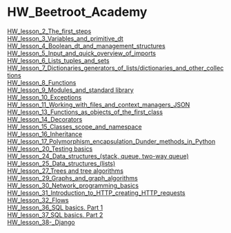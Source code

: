 # HW_Beetroot_Academy
[HW_lesson_2_The_first_steps](https://github.com/KrokhaVolpe/HW_Beetroot_Academy/tree/main/HW_lesson_2)<br/>
[HW_lesson_3_Variables_and_primitive_dt](https://github.com/KrokhaVolpe/HW_Beetroot_Academy/tree/main/HW_lesson_3)<br/>
[HW_lesson_4_Boolean_dt_and_management_structures](https://github.com/KrokhaVolpe/HW_Beetroot_Academy/blob/main/HW_lesson_4)<br/>
[HW_lesson_5_Input_and_quick_overview_of_imports](https://github.com/KrokhaVolpe/HW_Beetroot_Academy/tree/main/HW_lesson_5)<br/>
[HW_lesson_6_Lists_tuples_and_sets](https://github.com/KrokhaVolpe/HW_Beetroot_Academy/tree/main/HW_lesson_6)<br/>
[HW_lesson_7_Dictionaries_generators_of_lists/dictionaries_and_other_collections](https://github.com/KrokhaVolpe/HW_Beetroot_Academy/tree/main/HW_lesson_7)<br/>
[HW_lesson_8_Functions](https://github.com/KrokhaVolpe/HW_Beetroot_Academy/tree/main/HW_lesson_8)<br/>
[HW_lesson_9_Modules_and_standard library](https://github.com/KrokhaVolpe/HW_Beetroot_Academy/tree/main/HW_lesson_9)<br/>
[HW_lesson_10_Exceptions](https://github.com/KrokhaVolpe/HW_Beetroot_Academy/tree/main/HW_lesson_10)<br/>
[HW_lesson_11_Working_with_files_and_context_managers_JSON](https://github.com/KrokhaVolpe/HW_Beetroot_Academy/tree/main/HW_lesson_11)<br/>
[HW_lesson_13_Functions_as_objects_of_the_first_class](https://github.com/KrokhaVolpe/HW_Beetroot_Academy/tree/main/HW_lesson_13)<br/>
[HW_lesson_14_Decorators](https://github.com/KrokhaVolpe/HW_Beetroot_Academy/tree/main/HW_lesson_14)<br/>
[HW_lesson_15_Classes_scope_and_namespace](https://github.com/KrokhaVolpe/HW_Beetroot_Academy/tree/main/HW_lesson_15)<br/>
[HW_lesson_16_Inheritance](https://github.com/KrokhaVolpe/HW_Beetroot_Academy/tree/main/HW_lesson_16)<br/>
[HW_lesson_17_Polymorphism_encapsulation_Dunder_methods_in_Python](https://github.com/KrokhaVolpe/HW_Beetroot_Academy/tree/main/HW_lesson_17)<br/>
[HW_lesson_20_Testing basics](https://github.com/KrokhaVolpe/HW_Beetroot_Academy/tree/main/HW_lesson_20)<br/>
[HW_lesson_24_Data_structures_(stack, queue, two-way queue)](https://github.com/KrokhaVolpe/HW_Beetroot_Academy/tree/main/lesson_24)<br/>
[HW_lesson_25_Data_structures_(lists)](https://github.com/KrokhaVolpe/HW_Beetroot_Academy/tree/main/HW_lesson_25)<br/>
[HW_lesson_27_Trees and tree algorithms](https://github.com/KrokhaVolpe/HW_Beetroot_Academy/tree/main/HW_lesson_27)<br/>
[HW_lesson_29_Graphs_and_graph_algorithms](https://github.com/KrokhaVolpe/HW_Beetroot_Academy/tree/main/HW_lesson_29)<br/>
[HW_lesson_30_Network_programming_basics](https://github.com/KrokhaVolpe/HW_Beetroot_Academy/tree/main/HW_lesson_30)<br/>
[HW_lesson_31_Introduction_to_HTTP_creating_HTTP_requests](https://github.com/KrokhaVolpe/HW_Beetroot_Academy/tree/main/HW_lesson_31)<br/>
[HW_lesson_32_Flows](https://github.com/KrokhaVolpe/HW_Beetroot_Academy/tree/main/HW_lesson_32)<br/>
[HW_lesson_36_SQL basics. Part 1](https://github.com/KrokhaVolpe/HW_Beetroot_Academy/tree/main/HW_lesson_36)<br/>
[HW_lesson_37_SQL basics. Part 2](https://github.com/KrokhaVolpe/HW_Beetroot_Academy/tree/main/HW_lesson_37)<br/>
[HW_lesson_38-_Django](https://github.com/KrokhaVolpe/HW_Beetroot_Academy/tree/main/Notes_dj_project)<br/>

















